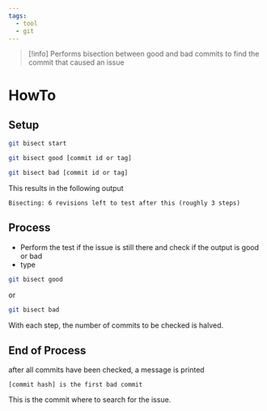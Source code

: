 ```yaml
---
tags:
  - tool
  - git
---
```


> [!info] Performs bisection between good and bad commits to find the commit that caused an issue

# HowTo

## Setup

```bash
git bisect start
```

```bash
git bisect good [commit id or tag]
```

```bash
git bisect bad [commit id or tag]
```

This results in the following output

```
Bisecting: 6 revisions left to test after this (roughly 3 steps)
```

## Process

- Perform the test if the issue is still there and check if the output is good or bad
- type

```bash
git bisect good
```

or

```bash
git bisect bad
```

With each step, the number of commits to be checked is halved.

## End of Process

after all commits have been checked, a message is printed

```
[commit hash] is the first bad commit
```

This is the commit where to search for the issue.
